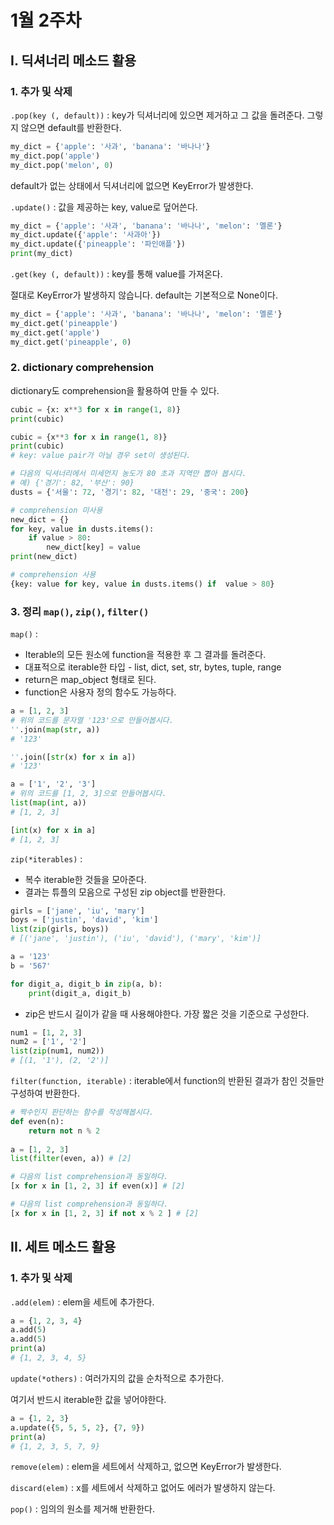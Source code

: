 # 1월 2주차

## I. 딕셔너리 메소드 활용

### 1. 추가 및 삭제

`.pop(key (, default))` : key가 딕셔너리에 있으면 제거하고 그 값을 돌려준다. 그렇지 않으면 default를 반환한다.

```python
my_dict = {'apple': '사과', 'banana': '바나나'}
my_dict.pop('apple')
my_dict.pop('melon', 0)
```

default가 없는 상태에서 딕셔너리에 없으면 KeyError가 발생한다.

`.update()` : 값을 제공하는 key, value로 덮어쓴다.

```python
my_dict = {'apple': '사과', 'banana': '바나나', 'melon': '멜론'}
my_dict.update({'apple': '사과아'})
my_dict.update({'pineapple': '파인애플'})
print(my_dict)
```

`.get(key (, default))` : key를 통해 value를 가져온다.

절대로 KeyError가 발생하지 않습니다. default는 기본적으로 None이다.

```python
my_dict = {'apple': '사과', 'banana': '바나나', 'melon': '멜론'}
my_dict.get('pineapple')
my_dict.get('apple')
my_dict.get('pineapple', 0)
```

### 2. dictionary comprehension

dictionary도 comprehension을 활용하여 만들 수 있다.

```python
cubic = {x: x**3 for x in range(1, 8)}
print(cubic)
```

```python
cubic = {x**3 for x in range(1, 8)}
print(cubic)
# key: value pair가 아닐 경우 set이 생성된다.
```

```python
# 다음의 딕셔너리에서 미세먼지 농도가 80 초과 지역만 뽑아 봅시다.
# 예) {'경기': 82, '부산': 90}
dusts = {'서울': 72, '경기': 82, '대전': 29, '중국': 200}

# comprehension 미사용
new_dict = {}
for key, value in dusts.items():
    if value > 80:
        new_dict[key] = value
print(new_dict)

# comprehension 사용
{key: value for key, value in dusts.items() if  value > 80}
```

### 3. 정리 `map()`, `zip()`, `filter()`

`map()` :

- Iterable의 모든 원소에 function을 적용한 후 그 결과를 돌려준다.
- 대표적으로 iterable한 타입 - list, dict, set, str, bytes, tuple, range
- return은 map_object 형태로 된다.
- function은 사용자 정의 함수도 가능하다.

```python
a = [1, 2, 3]
# 위의 코드를 문자열 '123'으로 만들어봅시다.
''.join(map(str, a))
# '123'

''.join([str(x) for x in a])
# '123'

a = ['1', '2', '3']
# 위의 코드를 [1, 2, 3]으로 만들어봅시다.
list(map(int, a))
# [1, 2, 3]

[int(x) for x in a]
# [1, 2, 3]
```

`zip(*iterables)` :

- 복수 iterable한 것들을 모아준다.
- 결과는 튜플의 모음으로 구성된 zip object를 반환한다.

```python
girls = ['jane', 'iu', 'mary']
boys = ['justin', 'david', 'kim']
list(zip(girls, boys))
# [('jane', 'justin'), ('iu', 'david'), ('mary', 'kim')]
```

```python
a = '123'
b = '567'

for digit_a, digit_b in zip(a, b):
    print(digit_a, digit_b)
```

- zip은 반드시 길이가 같을 때 사용해야한다. 가장 짧은 것을 기준으로 구성한다.

```python
num1 = [1, 2, 3]
num2 = ['1', '2']
list(zip(num1, num2))
# [(1, '1'), (2, '2')]
```

`filter(function, iterable)` : iterable에서 function의 반환된 결과가 참인 것들만 구성하여 반환한다.

```python
# 짝수인지 판단하는 함수를 작성해봅시다.
def even(n):
    return not n % 2
    
a = [1, 2, 3]
list(filter(even, a)) # [2]

# 다음의 list comprehension과 동일하다.
[x for x in [1, 2, 3] if even(x)] # [2]

# 다음의 list comprehension과 동일하다.
[x for x in [1, 2, 3] if not x % 2 ] # [2]
```



## II. 세트 메소드 활용

### 1. 추가 및 삭제

`.add(elem)` : elem을 세트에 추가한다.

```python
a = {1, 2, 3, 4}
a.add(5)
a.add(5)
print(a)
# {1, 2, 3, 4, 5}
```

`update(*others)` : 여러가지의 값을 순차적으로 추가한다.

여기서 반드시 iterable한 값을 넣어야한다.

```python
a = {1, 2, 3}
a.update({5, 5, 5, 2}, {7, 9})
print(a)
# {1, 2, 3, 5, 7, 9}
```

`remove(elem)` : elem을 세트에서 삭제하고, 없으면 KeyError가 발생한다.

`discard(elem)` : x를 세트에서 삭제하고 없어도 에러가 발생하지 않는다.

`pop()` : 임의의 원소를 제거해 반환한다.